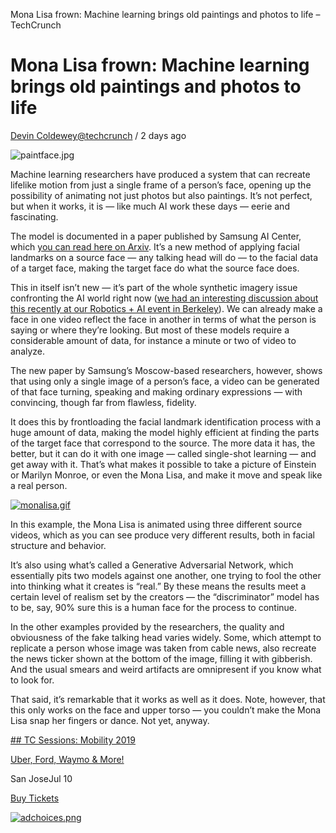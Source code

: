 Mona Lisa frown: Machine learning brings old paintings and photos to life – TechCrunch

# Mona Lisa frown: Machine learning brings old paintings and photos to life

[Devin Coldewey](https://techcrunch.com/author/devin-coldewey/)[@techcrunch](https://twitter.com/techcrunch) / 2 days ago

![paintface.jpg](../_resources/6729bc3248cb633c9301f1a2a64282e2.jpg)

Machine learning researchers have produced a system that can recreate lifelike motion from just a single frame of a person’s face, opening up the possibility of animating not just photos but also paintings. It’s not perfect, but when it works, it is — like much AI work these days — eerie and fascinating.

The model is documented in a paper published by Samsung AI Center, which [you can read here on Arxiv](https://arxiv.org/abs/1905.08233). It’s a new method of applying facial landmarks on a source face — any talking head will do — to the facial data of a target face, making the target face do what the source face does.

This in itself isn’t new — it’s part of the whole synthetic imagery issue confronting the AI world right now ([we had an interesting discussion about this recently at our Robotics + AI event in Berkeley](https://techcrunch.com/video/this-reality-does-not-exist-trust-in-an-age-of-synthetic-media-with-alexei-efros-uc-berkeley-and-hany-farid-dartmouth-college/)). We can already make a face in one video reflect the face in another in terms of what the person is saying or where they’re looking. But most of these models require a considerable amount of data, for instance a minute or two of video to analyze.

The new paper by Samsung’s Moscow-based researchers, however, shows that using only a single image of a person’s face, a video can be generated of that face turning, speaking and making ordinary expressions — with convincing, though far from flawless, fidelity.

It does this by frontloading the facial landmark identification process with a huge amount of data, making the model highly efficient at finding the parts of the target face that correspond to the source. The more data it has, the better, but it can do it with one image — called single-shot learning — and get away with it. That’s what makes it possible to take a picture of Einstein or Marilyn Monroe, or even the Mona Lisa, and make it move and speak like a real person.

[![monalisa.gif](../_resources/b8fb8176437e85dafc93046d961c8fe2.gif)](https://techcrunch.com/wp-content/uploads/2019/05/monalisa.gif)

In this example, the Mona Lisa is animated using three different source videos, which as you can see produce very different results, both in facial structure and behavior.

It’s also using what’s called a Generative Adversarial Network, which essentially pits two models against one another, one trying to fool the other into thinking what it creates is “real.” By these means the results meet a certain level of realism set by the creators — the “discriminator” model has to be, say, 90% sure this is a human face for the process to continue.

In the other examples provided by the researchers, the quality and obviousness of the fake talking head varies widely. Some, which attempt to replicate a person whose image was taken from cable news, also recreate the news ticker shown at the bottom of the image, filling it with gibberish. And the usual smears and weird artifacts are omnipresent if you know what to look for.

That said, it’s remarkable that it works as well as it does. Note, however, that this only works on the face and upper torso — you couldn’t make the Mona Lisa snap her fingers or dance. Not yet, anyway.

[## TC Sessions: Mobility 2019](https://techcrunch.com/events/tc-sessions-mobility-2019/?ref=rightrailpromo#tickets)

[Uber, Ford, Waymo & More!](https://techcrunch.com/events/tc-sessions-mobility-2019/?ref=rightrailpromo#tickets)

San JoseJul 10

[Buy Tickets](https://techcrunch.com/events/tc-sessions-mobility-2019/?ref=rightrailpromo#tickets)

[![adchoices.png](../_resources/eec84c9335d53d358f4b61c925c376e9.png)](http://adinfo.aol.com/)